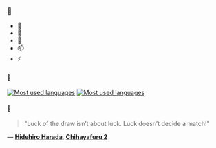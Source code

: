 ### 👋

- 🔭
- 🌱
- 💬
- 📫
- ⚡

#### 🧏

[![Most used languages](https://github-readme-stats-aynah.vercel.app/api/top-langs/?username=aynh&theme=solarized-dark&langs_count=6&layout=compact&hide_title=true)](https://github.com/anuraghazra/github-readme-stats#gh-dark-mode-only)
[![Most used languages](https://github-readme-stats-aynah.vercel.app/api/top-langs/?username=aynh&theme=solarized-light&langs_count=6&layout=compact&hide_title=true)](https://github.com/anuraghazra/github-readme-stats#gh-light-mode-only)

#### 💬

> "Luck of the draw isn’t about luck. Luck doesn’t decide a match!"

&mdash; [**Hidehiro Harada**](https://myanimelist.net/character.php?q=Hidehiro%20Harada&cat=character), [**Chihayafuru 2**](https://myanimelist.net/search/all?q=Chihayafuru%202&cat=all)
